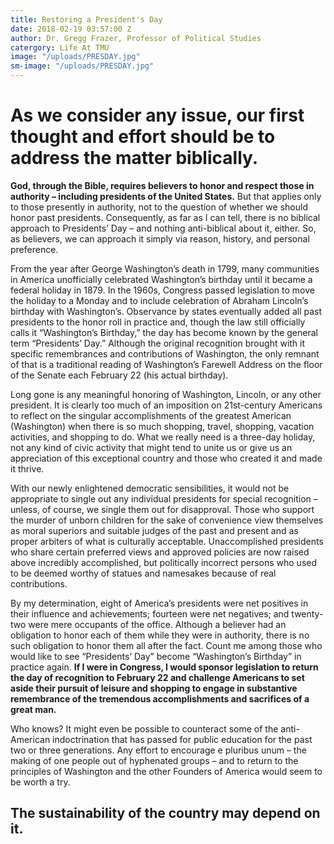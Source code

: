 ```yaml
---
title: Restoring a President's Day
date: 2018-02-19 03:57:00 Z
author: Dr. Gregg Frazer, Professor of Political Studies
catergory: Life At TMU
image: "/uploads/PRESDAY.jpg"
sm-image: "/uploads/PRESDAY.jpg"
---
```


# As we consider any issue, our first thought and effort should be to address the matter biblically.

**God, through the Bible, requires believers to honor and respect those in authority – including presidents of the United States.**  But that applies only to those presently in authority, not to the question of whether we should honor past presidents. Consequently, as far as I can tell, there is no biblical approach to Presidents’ Day – and nothing anti-biblical about it, either.  So, as believers, we can approach it simply via reason, history, and personal preference.

From the year after George Washington’s death in 1799, many communities in America unofficially celebrated Washington’s birthday until it became a federal holiday in 1879.  In the 1960s, Congress passed legislation to move the holiday to a Monday and to include celebration of Abraham Lincoln’s birthday with Washington’s.  Observance by states eventually added all past presidents to the honor roll in practice and, though the law still officially calls it “Washington’s Birthday,” the day has become known by the general term “Presidents’ Day.”  Although the original recognition brought with it specific remembrances and contributions of Washington, the only remnant of that is a traditional reading of Washington’s Farewell Address on the floor of the Senate each February 22 (his actual birthday).

Long gone is any meaningful honoring of Washington, Lincoln, or any other president.  It is clearly too much of an imposition on 21st-century Americans to reflect on the singular accomplishments of the greatest American (Washington) when there is so much shopping, travel, shopping, vacation activities, and shopping to do.  What we really need is a three-day holiday, not any kind of civic activity that might tend to unite us or give us an appreciation of this exceptional country and those who created it and made it thrive.

With our newly enlightened democratic sensibilities, it would not be appropriate to single out any individual presidents for special recognition – unless, of course, we single them out for disapproval.  Those who support the murder of unborn children for the sake of convenience view themselves as moral superiors and suitable judges of the past and present and as proper arbiters of what is culturally acceptable. Unaccomplished presidents who share certain preferred views and approved policies are now raised above incredibly accomplished, but politically incorrect persons who used to be deemed worthy of statues and namesakes because of real contributions.

By my determination, eight of America’s presidents were net positives in their influence and achievements; fourteen were net negatives; and twenty-two were mere occupants of the office.  Although a believer had an obligation to honor each of them while they were in authority, there is no such obligation to honor them all after the fact.  Count me among those who would like to see “Presidents’ Day” become “Washington’s Birthday” in practice again.  **If I were in Congress, I would sponsor legislation to return the day of recognition to February 22 and challenge Americans to set aside their pursuit of leisure and shopping to engage in substantive remembrance of the tremendous accomplishments and sacrifices of a great man.**

Who knows?  It might even be possible to counteract some of the anti-American indoctrination that has passed for public education for the past two or three generations.  Any effort to encourage e pluribus unum – the making of one people out of hyphenated groups – and to return to the principles of Washington and the other Founders of America would seem to be worth a try.

## The sustainability of the country may depend on it.